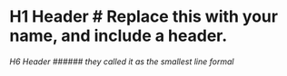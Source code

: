 # H1 Header # Replace this with your name, and include a header.
###### H6 Header ###### they called it as the smallest line formal
